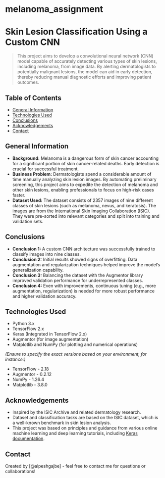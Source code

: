 # melanoma_assignment

# Skin Lesion Classification Using a Custom CNN

> This project aims to develop a convolutional neural network (CNN) model capable of accurately detecting various types of skin lesions, including melanoma, from image data. By alerting dermatologists to potentially malignant lesions, the model can aid in early detection, thereby reducing manual diagnostic efforts and improving patient outcomes.

## Table of Contents
* [General Information](#general-information)
* [Technologies Used](#technologies-used)
* [Conclusions](#conclusions)
* [Acknowledgements](#acknowledgements)
* [Contact](#contact)

## General Information
- **Background:** Melanoma is a dangerous form of skin cancer accounting for a significant portion of skin cancer-related deaths. Early detection is crucial for successful treatment.
- **Business Problem:** Dermatologists spend a considerable amount of time manually analyzing skin lesion images. By automating preliminary screening, this project aims to expedite the detection of melanoma and other skin lesions, enabling professionals to focus on high-risk cases faster.
- **Dataset Used:** The dataset consists of 2357 images of nine different classes of skin lesions (such as melanoma, nevus, and keratosis). The images are from the International Skin Imaging Collaboration (ISIC). They were pre-sorted into relevant categories and split into training and validation sets.

## Conclusions
- **Conclusion 1:** A custom CNN architecture was successfully trained to classify images into nine classes.  
- **Conclusion 2:** Initial results showed signs of overfitting. Data augmentation and regularization techniques helped improve the model’s generalization capability.  
- **Conclusion 3:** Balancing the dataset with the Augmentor library improved validation performance for underrepresented classes.  
- **Conclusion 4:** Even with improvements, continuous tuning (e.g., more augmentation, regularization) is needed for more robust performance and higher validation accuracy.

## Technologies Used
- Python 3.x
- TensorFlow 2.x
- Keras (Integrated in TensorFlow 2.x)
- Augmentor (for image augmentation)
- Matplotlib and NumPy (for plotting and numerical operations)

*(Ensure to specify the exact versions based on your environment, for instance:)*  
- TensorFlow - 2.18
- Augmentor - 0.2.12
- NumPy - 1.26.4
- Matplotlib - 3.8.0

## Acknowledgements
- Inspired by the ISIC Archive and related dermatology research.
- Dataset and classification tasks are based on the ISIC dataset, which is a well-known benchmark in skin lesion analysis.
- This project was based on principles and guidance from various online machine learning and deep learning tutorials, including [Keras documentation](https://www.tensorflow.org/guide/keras).

## Contact
Created by [@alpeshgajbe] - feel free to contact me for questions or collaborations!
